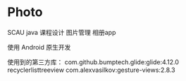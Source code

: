 # Photo
SCAU java 课程设计 图片管理 相册app

使用 Android 原生开发

使用到的第三方库：
com.github.bumptech.glide:glide:4.12.0
recyclerlisttreeview
com.alexvasilkov:gesture-views:2.8.3
